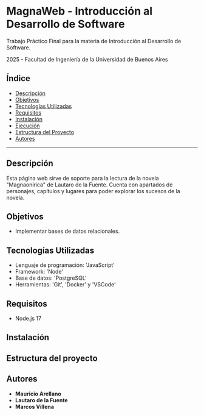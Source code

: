 # MagnaWeb - Introducción al Desarrollo de Software
Trabajo Práctico Final para la materia de Introducción al Desarrollo de Software.

2025 - Facultad de Ingeniería de la Universidad de Buenos Aires

## Índice
- [Descripción](#descripción)
- [Objetivos](#objetivos)
- [Tecnologías Utilizadas](#tecnologías-utilizadas)
- [Requisitos](#requisitos)
- [Instalación](#instalación)
- [Ejecución](#ejecución)
- [Estructura del Proyecto](#estructura-del-proyecto)
- [Autores](#autores)

---

## Descripción

Esta página web sirve de soporte para la lectura de la novela "Magnaonírica" de Lautaro de la Fuente. Cuenta con apartados de personajes, capítulos y lugares para poder explorar los sucesos de la novela.

## Objetivos

- Implementar bases de datos relacionales.

## Tecnologías Utilizadas

- Lenguaje de programación: 'JavaScript'
- Framework: 'Node'
- Base de datos: 'PostgreSQL'
- Herramientas: 'Git', 'Docker' y 'VSCode'

## Requisitos

- Node.js 17

## Instalación

## Estructura del proyecto

## Autores
- **Mauricio Arellano**
- **Lautaro de la Fuente**
- **Marcos Villena**